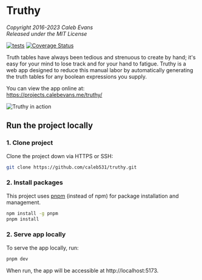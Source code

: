 # Truthy

*Copyright 2016-2023 Caleb Evans*  
*Released under the MIT License*

[![tests](https://github.com/caleb531/truthy/actions/workflows/tests.yml/badge.svg)](https://github.com/caleb531/truthy/actions/workflows/tests.yml)
[![Coverage Status](https://coveralls.io/repos/github/caleb531/truthy/badge.svg?branch=main)](https://coveralls.io/github/caleb531/truthy?branch=main)

Truth tables have always been tedious and strenuous to create by hand; it's easy
for your mind to lose track and for your hand to fatigue. Truthy is a web app
designed to reduce this manual labor by automatically generating the truth
tables for any boolean expressions you supply.

You can view the app online at:  
https://projects.calebevans.me/truthy/

![Truthy in action](screenshot.png)

## Run the project locally

### 1. Clone project

Clone the project down via HTTPS or SSH:

```bash
git clone https://github.com/caleb531/truthy.git
```

### 2. Install packages

This project uses [pnpm][pnpm] (instead of npm) for package
installation and management.

[pnpm]: https://pnpm.io/

```bash
npm install -g pnpm
pnpm install
```

### 2. Serve app locally

To serve the app locally, run:

```bash
pnpm dev
```

When run, the app will be accessible at http://localhost:5173.
